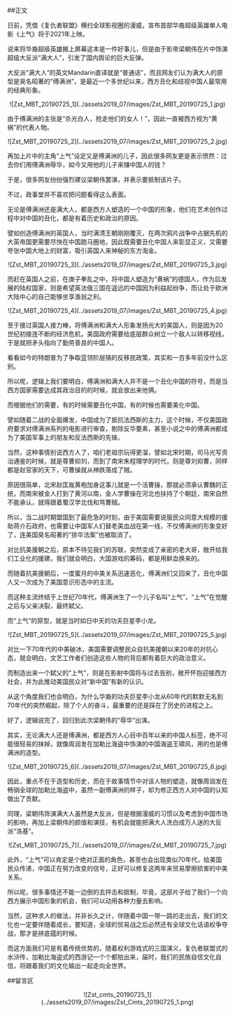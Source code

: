##正文

日前，凭借《复仇者联盟》横扫全球影视圈的漫威，宣布首部华裔超级英雄单人电影《上气》将于2021年上映。

说来将华裔超级英雄搬上屏幕这本是一件好事儿，但是由于影帝梁朝伟在片中饰演超级大反派“满大人”，引发了国内舆论的巨大反弹。

大反派“满大人”的英文Mandarin直译就是“普通话”，而且网友们认为满大人的原型是臭名昭著的”傅满洲”，是最近一个多世纪以来，西方丑化和歧视中国人最常用的经典形象。

 <div align="center">![Zst_MBT_20190725_1](../assets2019_07/images/Zst_MBT_20190725_1.jpg)</div>

由于傅满洲的主张是“杀光白人，抢走他们的女人！”，因此一直被西方视为“黄祸”的代表人物。

 <div align="center">![Zst_MBT_20190725_2](../assets2019_07/images/Zst_MBT_20190725_2.jpg)</div>

再加上片中的主角“上气”设定又是傅满洲的儿子，因此很多网友更是表示愤然：过去你们用傅满洲辱华，如今又用他的儿子来赚中国人的钱？

于是，很多网友纷纷强烈建议梁朝伟罢演，并表示要抵制该片子。

不过，政事堂并不喜欢把问题看得这么表面。

无论是傅满洲还是满大人，都是西方人塑造的一个中国的形象，他们在艺术创作过程中对中国的丑化，都是有着历史和政治的原因。

譬如创造傅满洲的英国人，当时满清王朝刚刚覆灭，在两次鸦片战争中占据先机的大英帝国更需要尽快在中国跑马圈地，因此既需要丑化中国人来彰显正义，又需要夸张中国大地上的财富，吸引英国人来神秘的东方淘金。

 <div align="center">![Zst_MBT_20190725_3](../assets2019_07/images/Zst_MBT_20190725_3.jpg)</div>

而赶在英国人之前，在庚子拳乱之中，将中国人塑造为“黄祸”的德国人，作为后发展的陆权国家，则是希望英法俄三国在遥远的中国因为利益起纷争，而让处于欧洲大陆中心的自己能够坐享渔翁之利。

 <div align="center">![Zst_MBT_20190725_4](../assets2019_07/images/Zst_MBT_20190725_4.jpg)</div>

至于接过英国人接力棒，将傅满洲和满大人形象发扬光大的美国人，则是因为20世纪初接连不断的经济危机，美国政府需要给底层群众树立一个敌人以转移视线，于是就把矛头指向了勤劳善良的中国人。

看看如今的特朗普为了争取蓝领阶层搞的反移民政策，其实和一百多年前没什么区别。

所以呢，逻辑上我们要明白，傅满洲和满大人并不是一个丑化中国的符号，而是当西方国家需要达成其政治目的的时候，就会放出来他俩。

而根据他们的需要，有的时候需要丑化中国，有的时候也需要美化中国。

譬如随着二战的全面爆发，中国成为了抵抗法西斯的主力，这个时候，不仅美国政府要求对傅满洲系列的电影进行审查，剔除反华要素，甚至小说之中的傅满洲都成为了美国军事上的朋友和反法西斯的先锋。

当然，这种事情别说西方人了，咱们老祖宗玩得更溜，譬如北宋时期，司马光写资治通鉴的时候，就是尊曹抑刘，而到了南宋朱程理学的时代，则是尊刘抑曹，同样都是赵官家的天下，可曹操就从神跌落成了贼。

原因很简单，北宋赵匡胤黄袍加身这事儿就是一个活曹操，那就必须承认曹魏的正统，而南宋被金人打到了黄河以南，金人学曹操在河北也扶持了个朝廷，南宋自然不能承认，就得跟着蜀汉学北伐和骂曹贼。

所以，当二战时期盟国到了最危急的时刻，由于美国需要说服民众同意大规模的援助蒋介石政府，也需要让中国军人们替老美血战在第一线，不仅傅满洲的形象变好了，连美国臭名昭著的“排华法案”也被取消了。

对比抗美援朝之后，原本不待见我们的苏联，突然变成了亲密的老大哥，敞开给我们工业化的援建，我们就会明白，大国游戏的筹码，都是用鲜血换来的。

而随着抗美援朝后，一度蜜月的中美关系迅速恶化，傅满洲们又回来了，丑化中国人又一次成为了美国意识形态中的主流。

而这种主流终结于上世纪70年代，傅满洲生了一个儿子名叫“上气”，“上气”在觉醒之后与父亲决裂，最终弑父。


而“上气”的原型，就是当时如日中天的功夫巨星李小龙。

 <div align="center">![Zst_MBT_20190725_5](../assets2019_07/images/Zst_MBT_20190725_5.jpg)</div>

对比一下70年代的中美破冰，美国需要调整民众自抗美援朝以来20年的对抗心态，就会明白，文艺工作者们创造这些人物的背后都有着巨大的政治意义。

而制造出来一个弑父的“上气”，则是在影射中国将与过去告别，敞开怀抱迎接西方社会，并为此推动美国民众对“新中国”有新的认识。

从这个角度我们也会明白，为什么华裔的功夫巨星李小龙从60年代的默默无名到70年代的突然崛起，除了个人的奋斗，最重要的还是踩在了历史的进程之上。


好了，逻辑说完了，回归到此次梁朝伟的“辱华”出演。

其实，无论满大人还是傅满洲，都是西方人心目中百年以来的中国人标签，绝不可能很轻易的抹掉，就像周润发在加勒比海盗中饰演的中国海盗王啸风，用的也是傅满洲的造型。

 <div align="center">![Zst_MBT_20190725_6](../assets2019_07/images/Zst_MBT_20190725_6.jpg)</div>

因此，重点不在于造型和历史，而在于故事情节中对该人物的塑造，就像周润发在畅销全球的加勒比海盗中，虽然一副傅满洲的样子，却为修正西方人对中国的认知做出了贡献。

同理，梁朝伟饰演满大人虽然是大反派，但是根据漫威的习惯以及考虑到中国市场的影响，再加上梁朝伟的颜值和演技，有机会就能把满大人洗白成万人迷的大反派“洛基”。

 <div align="center">![Zst_MBT_20190725_7](../assets2019_07/images/Zst_MBT_20190725_7.jpg)</div>

此外，“上气”可以肯定是个绝对正面的角色，甚至也会出现类似70年代，给美国民众传递，中国正在努力改变的信号，正好可以修复这两年来贸易摩擦损害的中美关系。

所以呢，很多事情还不能一边倒的去抨击和抵制，毕竟，这部片子给了我们一个向西方展示中国形象的机会，我们可以动用各种力量去影响。

当然，这种求人的做法，并非长久之计，伴随着中国一带一路的走出去，我们的文化也一定要伴随着成长，要知道，全球的贸易战之后必然还有全球文化话语权争夺战，那才是拼底蕴的时候。

而这方面我们可是有着传统优势的，随着权利游戏式的三国演义，复仇者联盟式的水浒传，加勒比海盗式的西游记一个个都拍出来，届时，我们的民族自信文化自信，将跟着我们的文化输出一起走向全世界。

##留言区
 <div align="center">![Zst_cmts_20190725_1](../assets2019_07/images/Zst_Cmts_20190725_1.png)</div>
